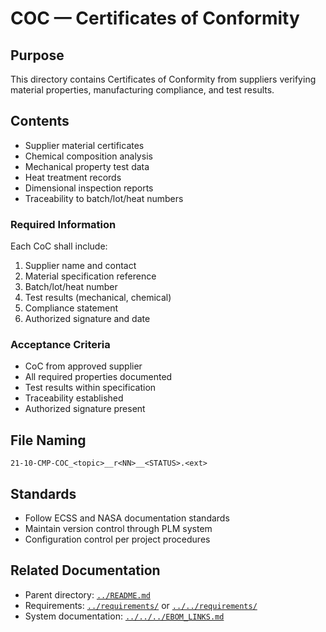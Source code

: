 # COC — Certificates of Conformity

## Purpose

This directory contains Certificates of Conformity from suppliers verifying material properties, manufacturing compliance, and test results.

## Contents

- Supplier material certificates
- Chemical composition analysis
- Mechanical property test data
- Heat treatment records
- Dimensional inspection reports
- Traceability to batch/lot/heat numbers

### Required Information

Each CoC shall include:
1. Supplier name and contact
2. Material specification reference
3. Batch/lot/heat number
4. Test results (mechanical, chemical)
5. Compliance statement
6. Authorized signature and date

### Acceptance Criteria

- CoC from approved supplier
- All required properties documented
- Test results within specification
- Traceability established
- Authorized signature present

## File Naming

```
21-10-CMP-COC_<topic>__r<NN>__<STATUS>.<ext>
```

## Standards

- Follow ECSS and NASA documentation standards
- Maintain version control through PLM system
- Configuration control per project procedures

## Related Documentation

- Parent directory: [`../README.md`](../README.md) 
- Requirements: [`../requirements/`](../requirements/) or [`../../requirements/`](../../requirements/)
- System documentation: [`../../../EBOM_LINKS.md`](../../../EBOM_LINKS.md)
